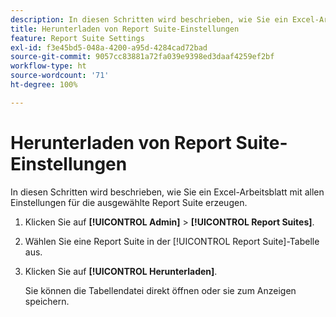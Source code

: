 ```yaml
---
description: In diesen Schritten wird beschrieben, wie Sie ein Excel-Arbeitsblatt mit allen Einstellungen für die ausgewählte Report Suite erzeugen.
title: Herunterladen von Report Suite-Einstellungen
feature: Report Suite Settings
exl-id: f3e45bd5-048a-4200-a95d-4284cad72bad
source-git-commit: 9057cc83881a72fa039e9398ed3daaf4259ef2bf
workflow-type: ht
source-wordcount: '71'
ht-degree: 100%

---
```


# Herunterladen von Report Suite-Einstellungen

In diesen Schritten wird beschrieben, wie Sie ein Excel-Arbeitsblatt mit allen Einstellungen für die ausgewählte Report Suite erzeugen.

1. Klicken Sie auf **[!UICONTROL Admin]** > **[!UICONTROL Report Suites]**.
1. Wählen Sie eine Report Suite in der [!UICONTROL Report Suite]-Tabelle aus.
1. Klicken Sie auf **[!UICONTROL Herunterladen]**.

   Sie können die Tabellendatei direkt öffnen oder sie zum Anzeigen speichern.
